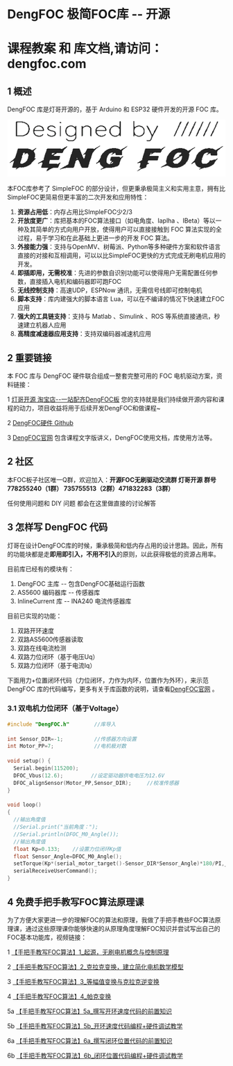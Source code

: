 # DengFOC 极简FOC库 -- 开源


# 课程教案 和 库文档,请访问：dengfoc.com

## 1 概述

DengFOC 库是灯哥开源的，基于 Arduino 和 ESP32 硬件开发的开源 FOC 库。

![mainTitle](pic/mainTitle.png)

本FOC库参考了 SimpleFOC 的部分设计，但更秉承极简主义和实用主意，拥有比SimpleFOC更简易但更丰富的二次开发和应用特性：

1. **资源占用低**：内存占用比SImpleFOC少2/3
2. **开放度更广**：库把基本的FOC算法接口（如电角度、Iaplha 、IBeta）等以一种及其简单的方式向用户开放，使得用户可以直接接触到 FOC 算法实现的全过程，易于学习和在此基础上更进一步的开发 FOC 算法。
3. **外接能力强**：支持与OpenMV、树莓派、Python等多种硬件方案和软件语言直接的对接和互相调用，可以以比SimpleFOC更快的方式完成无刷电机应用的开发。
4. **即插即用，无需校准**：先进的参数自识别功能可以使得用户无需配置任何参数，直接插入电机和编码器即可跑FOC
5. **无线控制支持**：高速UDP，ESPNow 通讯，无需信号线即可控制电机
6. **脚本支持**：库内建强大的脚本语言 Lua，可以在不编译的情况下快速建立FOC应用
7. **强大的工具链支持**：支持与 Matlab 、Simulink 、ROS 等系统直接通讯，秒速建立机器人应用
8. **高精度减速器应用支持**：支持双编码器减速机应用

## 2 重要链接

本 FOC 库与 DengFOC 硬件联合组成一整套完整可用的 FOC 电机驱动方案，资料链接：

1 [灯哥开源 淘宝店--一站配齐DengFOC板](https://shop564514875.taobao.com/) 您的支持就是我们持续做开源内容和课程的动力，项目收益将用于后续开发DengFOC和做课程~

2 [DengFOC硬件 Github](https://github.com/ToanTech/Deng-s-foc-controller)

3 [DengFOC官网](dengfoc.com) 包含课程文字版讲义，DengFOC使用文档，库使用方法等。

## 2 社区

本FOC板子社区唯一Q群，欢迎加入：**开源FOC无刷驱动交流群 灯哥开源 群号 778255240（1群） 735755513（2群）471832283（3群）**

任何使用问题和 DIY 问题 都会在这里做直接的讨论解答

## 3 怎样写 DengFOC 代码

灯哥在设计DengFOC库的时候，秉承极简和低内存占用的设计思路。因此，所有的功能块都是走**即用即引入，不用不引入**的原则，以此获得极低的资源占用率。

目前库已经有的模块有：

1. DengFOC 主库 -- 包含DengFOC基础运行函数
2. AS5600 编码器库  -- 传感器库
3. InlineCurrent 库 -- INA240 电流传感器库

目前已实现的功能：

1. 双路开环速度
2. 双路AS5600传感器读取
3. 双路在线电流检测
4. 双路力位闭环（基于电压Uq）
5. 双路力位闭环（基于电流Iq）

下面用力+位置闭环代码（力位闭环，力作为内环，位置作为外环），来示范 DengFOC 库的代码编写，更多有关于库函数的说明，请查看[DengFOC官网](dengfoc.com) 。

### 3.1 双电机力位闭环（基于Voltage）

```c++
#include "DengFOC.h"        //库导入

int Sensor_DIR=-1;          //传感器方向设置
int Motor_PP=7;             //电机极对数

void setup() {
  Serial.begin(115200);
  DFOC_Vbus(12.6);         //设定驱动器供电电压为12.6V
  DFOC_alignSensor(Motor_PP,Sensor_DIR);     //校准传感器
}

void loop() 
{
  //输出角度值
  //Serial.print("当前角度：");
  //Serial.println(DFOC_M0_Angle());
  //输出角度值
  float Kp=0.133;    //设置力位闭环Kp值
  float Sensor_Angle=DFOC_M0_Angle();
  setTorque(Kp*(serial_motor_target()-Sensor_DIR*Sensor_Angle)*180/PI,_electricalAngle());   //位置闭环
  serialReceiveUserCommand();
}

```

## 4 免费手把手教写FOC算法原理课

为了方便大家更进一步的理解FOC的算法和原理，我做了手把手教些FOC算法原理课，通过这些原理课你能够快速的从原理角度理解FOC知识并尝试写出自己的FOC基本功能库，视频链接：

1 [【手把手教写FOC算法】1_起源，无刷电机概念与控制原理](https://www.bilibili.com/video/BV1dy4y1X7yx)

2 [【手把手教写FOC算法】2_克拉克变换，建立简化电机数学模型](https://www.bilibili.com/video/BV1x84y1V76u/)

3 [【手把手教写FOC算法】3_等幅值变换与克拉克逆变换](https://www.bilibili.com/video/BV13s4y1Z7Tg/)

4 [【手把手教写FOC算法】4_帕克变换](https://www.bilibili.com/video/BV1t24y1u7do/)

5a [【手把手教写FOC算法】5a_撰写开环速度代码的前置知识](https://www.bilibili.com/video/BV1Pc411s7mP/)

5b [【手把手教写FOC算法】5b_开环速度代码编程+硬件调试教学](https://www.bilibili.com/video/BV16X4y167XZ/)

6a [【手把手教写FOC算法】6a_撰写闭环位置代码的前置知识](https://www.bilibili.com/video/BV1Rm4y1871K/)

6b [【手把手教写FOC算法】6b_闭环位置代码编程+硬件调试教学](https://www.bilibili.com/video/BV1yh4y1J7Xx/)

